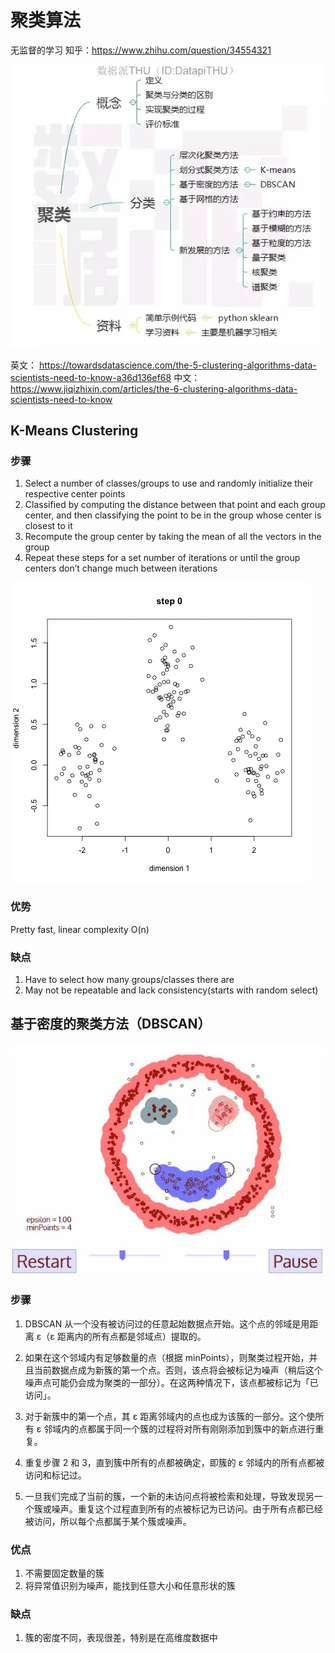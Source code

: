# 聚类算法
无监督的学习 
知乎：https://www.zhihu.com/question/34554321

![](/assets/v2-e6253fb2f5823c564426af0aa970a8b4_r.jpg)


英文： https://towardsdatascience.com/the-5-clustering-algorithms-data-scientists-need-to-know-a36d136ef68
中文：https://www.jiqizhixin.com/articles/the-6-clustering-algorithms-data-scientists-need-to-know

## K-Means Clustering
### 步骤
1. Select a number of classes/groups to use and randomly initialize their respective center points
2. Classified by computing the distance between that point and each group center, and then classifying the point to be in the group whose center is closest to it
3. Recompute the group center by taking the mean of all the vectors in the group
4. Repeat these steps for a set number of iterations or until the group centers don’t change much between iterations

![](/assets/1_KrcZK0xYgTa4qFrVr0fO2w.gif)

### 优势
 Pretty fast, linear complexity O(n)
 
### 缺点
1. Have to select how many groups/classes there are
2. May not be repeatable and lack consistency(starts with random select)

## 基于密度的聚类方法（DBSCAN）
![](/assets/640.jpeg)
### 步骤
1. DBSCAN 从一个没有被访问过的任意起始数据点开始。这个点的邻域是用距离 ε（ε 距离内的所有点都是邻域点）提取的。

2. 如果在这个邻域内有足够数量的点（根据 minPoints），则聚类过程开始，并且当前数据点成为新簇的第一个点。否则，该点将会被标记为噪声（稍后这个噪声点可能仍会成为聚类的一部分）。在这两种情况下，该点都被标记为「已访问」。

3. 对于新簇中的第一个点，其 ε 距离邻域内的点也成为该簇的一部分。这个使所有 ε 邻域内的点都属于同一个簇的过程将对所有刚刚添加到簇中的新点进行重复。

4. 重复步骤 2 和 3，直到簇中所有的点都被确定，即簇的 ε 邻域内的所有点都被访问和标记过。

5. 一旦我们完成了当前的簇，一个新的未访问点将被检索和处理，导致发现另一个簇或噪声。重复这个过程直到所有的点被标记为已访问。由于所有点都已经被访问，所以每个点都属于某个簇或噪声。

### 优点
1. 不需要固定数量的簇
2. 将异常值识别为噪声，能找到任意大小和任意形状的簇
### 缺点
1. 簇的密度不同，表现很差，特别是在高维度数据中